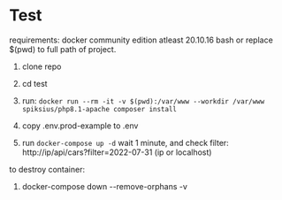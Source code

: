 # Test 


requirements: 
    docker community edition atleast 20.10.16
    bash or replace $(pwd) to full path of project.

1. clone repo 

2. cd test

3. run: `docker run --rm -it -v $(pwd):/var/www --workdir /var/www spiksius/php8.1-apache composer install`

4. copy .env.prod-example to .env

5. run `docker-compose up -d` wait 1 minute, and check filter: http://ip/api/cars?filter=2022-07-31 (ip or localhost)


to destroy container:

1. docker-compose down --remove-orphans -v
